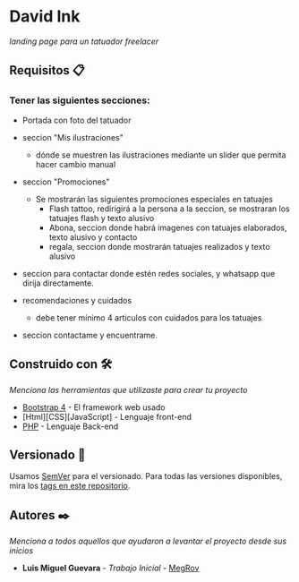 # David Ink

_landing page para un tatuador freelacer_


## Requisitos 📋

### Tener las siguientes secciones:

- Portada con foto del tatuador

- seccion "Mis ilustraciones"
    - dónde se muestren las ilustraciones mediante un slider que permita hacer cambio manual
- seccion "Promociones"
    - Se mostrarán las siguientes promociones especiales en tatuajes 
        - Flash tattoo, redirigirá a la persona a la seccion, se mostraran los tatuajes flash y texto alusivo
        - Abona, seccion donde habrá imagenes con tatuajes elaborados, texto alusivo y contacto
        - regala, seccion donde mostrarán tatuajes realizados y texto alusivo
- seccion para contactar donde estén redes sociales, y whatsapp que dirija directamente.

- recomendaciones y cuidados
    - debe tener mínimo 4 articulos con cuidados para los tatuajes
- seccion contactame y encuentrame.

## Construido con 🛠️

_Menciona las herramientas que utilizaste para crear tu proyecto_

* [Bootstrap 4](https://getbootstrap.com/) - El framework web usado
* [Html][CSS][JavaScript] - Lenguaje front-end
* [PHP](https://www.php.net/) - Lenguaje Back-end


## Versionado 📌

Usamos [SemVer](http://semver.org/) para el versionado. Para todas las versiones disponibles, mira los [tags en este repositorio](https://github.com/tu/proyecto/tags).

## Autores ✒️

_Menciona a todos aquellos que ayudaron a levantar el proyecto desde sus inicios_

* **Luis Miguel Guevara** - *Trabajo Inicial* - [MegRov](https://github.com/MegRov)


